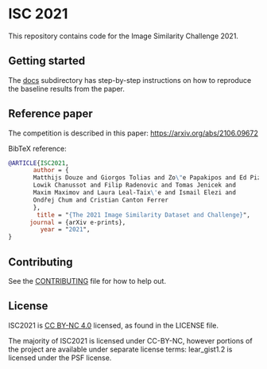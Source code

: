 # ISC 2021

This repository contains code for the Image Similarity Challenge 2021.

## Getting started 

The [docs](docs) subdirectory has step-by-step instructions on how to reproduce the baseline 
results from the paper. 

## Reference paper

The competition is described in this paper:  https://arxiv.org/abs/2106.09672

BibTeX reference:
```bibtex
@ARTICLE{ISC2021,
       author = {
       Matthijs Douze and Giorgos Tolias and Zo\"e Papakipos and Ed Pizzi and 
       Lowik Chanussot and Filip Radenovic and Tomas Jenicek and 
       Maxim Maximov and Laura Leal-Taix\'e and Ismail Elezi and 
       Ondřej Chum and Cristian Canton Ferrer       
       },
        title = "{The 2021 Image Similarity Dataset and Challenge}",
      journal = {arXiv e-prints},
         year = "2021",
}
```

## Contributing
See the [CONTRIBUTING](CONTRIBUTING.md) file for how to help out.

## License
ISC2021 is [CC BY-NC 4.0](https://creativecommons.org/licenses/by-nc/4.0/) licensed, as found in the LICENSE file.

The majority of ISC2021 is licensed under CC-BY-NC, however portions of the project are available under separate license terms: lear_gist1.2  is licensed under the PSF license.
